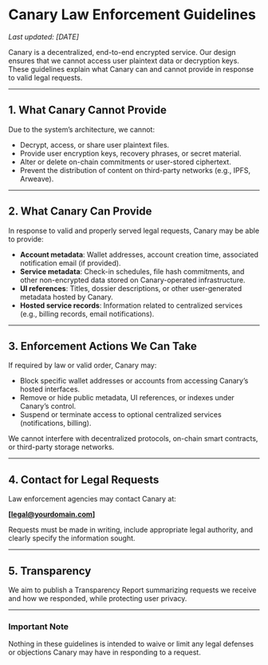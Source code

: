 # Canary Law Enforcement Guidelines

_Last updated: [DATE]_  

Canary is a decentralized, end-to-end encrypted service. Our design ensures that we cannot access user plaintext data or decryption keys. These guidelines explain what Canary can and cannot provide in response to valid legal requests.  

---

## 1. What Canary Cannot Provide

Due to the system’s architecture, we cannot:  
- Decrypt, access, or share user plaintext files.  
- Provide user encryption keys, recovery phrases, or secret material.  
- Alter or delete on-chain commitments or user-stored ciphertext.  
- Prevent the distribution of content on third-party networks (e.g., IPFS, Arweave).  

---

## 2. What Canary Can Provide

In response to valid and properly served legal requests, Canary may be able to provide:  
- **Account metadata**: Wallet addresses, account creation time, associated notification email (if provided).  
- **Service metadata**: Check-in schedules, file hash commitments, and other non-encrypted data stored on Canary-operated infrastructure.  
- **UI references**: Titles, dossier descriptions, or other user-generated metadata hosted by Canary.  
- **Hosted service records**: Information related to centralized services (e.g., billing records, email notifications).  

---

## 3. Enforcement Actions We Can Take

If required by law or valid order, Canary may:  
- Block specific wallet addresses or accounts from accessing Canary’s hosted interfaces.  
- Remove or hide public metadata, UI references, or indexes under Canary’s control.  
- Suspend or terminate access to optional centralized services (notifications, billing).  

We cannot interfere with decentralized protocols, on-chain smart contracts, or third-party storage networks.  

---

## 4. Contact for Legal Requests

Law enforcement agencies may contact Canary at:  

**[legal@yourdomain.com]**  

Requests must be made in writing, include appropriate legal authority, and clearly specify the information sought.  

---

## 5. Transparency

We aim to publish a Transparency Report summarizing requests we receive and how we responded, while protecting user privacy.  

---

### Important Note

Nothing in these guidelines is intended to waive or limit any legal defenses or objections Canary may have in responding to a request.  
